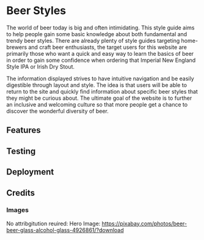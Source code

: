 # Beer Styles
The world of beer today is big and often intimidating. This style guide aims to help people gain some basic knowledge about both fundamental and trendy beer styles. There are already plenty of style guides targeting home-brewers and craft beer enthusiasts, the target users for this website are primarily those who want a quick and easy way to learn the basics of beer in order to gain some confidence when ordering that Imperial New England Style IPA or Irish Dry Stout. 

The information displayed strives to have intuitive navigation and be easily digestible through layout and style. The idea is that users will be able to return to the site and quickly find information about specific beer styles that they might be curious about. The ultimate goal of the website is to further an inclusive and welcoming culture so that more people get a chance to discover the wonderful diversity of beer.


## Features


## Testing


## Deployment


## Credits

### Images
No attribgitution reuired:
Hero Image: https://pixabay.com/photos/beer-beer-glass-alcohol-glass-4926861/?download